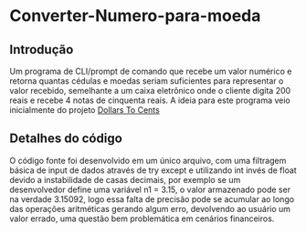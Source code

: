# Converter-Numero-para-moeda
## Introdução
Um programa de CLI/prompt de comando que recebe um valor numérico e retorna quantas cédulas e moedas seriam suficientes para representar o valor recebido, semelhante a um caixa eletrônico onde o cliente digita 200 reais e recebe 4 notas de cinquenta reais. 
A ideia para este programa veio inicialmente do projeto [Dollars To Cents](https://github.com/florinpop17/app-ideas/blob/master/Projects/1-Beginner/Dollars-To-Cents-App.md)
## Detalhes do código
O código fonte foi desenvolvido em um único arquivo, com uma filtragem básica de input de dados através de try except e utilizando int invés de float devido a instabilidade de casas decimais, por exemplo se um desenvolvedor define uma variável n1 = 3.15, o valor armazenado pode ser na verdade 3.15092, logo essa falta de precisão pode se acumular ao longo das operações aritméticas gerando algum erro, devolvendo ao usuário um valor errado, uma questão bem problemática em cenários financeiros.
